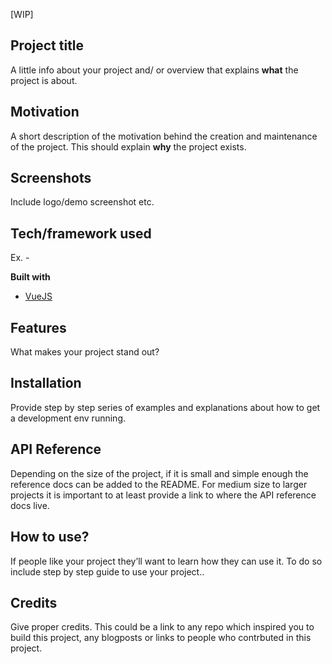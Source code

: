 [WIP]
## Project title
A little info about your project and/ or overview that explains **what** the project is about.

## Motivation
A short description of the motivation behind the creation and maintenance of the project. This should explain **why** the project exists.
 
## Screenshots
Include logo/demo screenshot etc.

## Tech/framework used
Ex. -

<b>Built with</b>
- [VueJS](https://)

## Features
What makes your project stand out?

## Installation
Provide step by step series of examples and explanations about how to get a development env running.

## API Reference

Depending on the size of the project, if it is small and simple enough the reference docs can be added to the README. For medium size to larger projects it is important to at least provide a link to where the API reference docs live.

## How to use?
If people like your project they’ll want to learn how they can use it. To do so include step by step guide to use your project..

## Credits
Give proper credits. This could be a link to any repo which inspired you to build this project, any blogposts or links to people who contrbuted in this project. 
